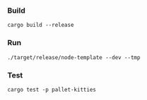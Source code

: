 ### Build
`cargo build --release`

### Run
`./target/release/node-template --dev --tmp`

### Test
`cargo test -p pallet-kitties`
